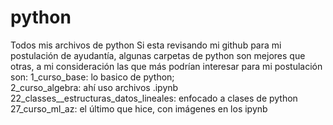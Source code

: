 # python
Todos mis archivos de python
Si esta revisando mi github para mi postulación de ayudantía, algunas carpetas de python son mejores que otras, a mi consideración las que más podrían interesar para mi postulación son:
1_curso_base:  lo basico de python;  
2_curso_algebra: ahí uso archivos .ipynb  
22_classes__estructuras_datos_lineales: enfocado a clases de python  
27_curso_ml_az: el último que hice, con imágenes en los ipynb  
